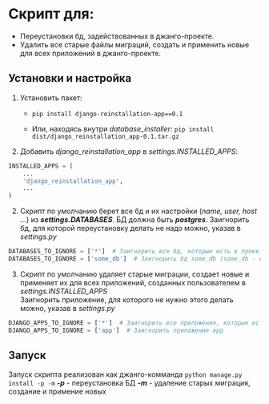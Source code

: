 # Скрипт для:

- Переустановки бд, задействованных в джанго-проекте.
- Удалить все старые файлы миграций, создать и применить новые для всех приложений в джанго-проекте.

## Установки и настройка

1. Установить пакет:

   - `pip install django-reinstallation-app==0.1`

   - Или, находясь внутри _database_installer:_ `pip install dist/django_reinstallation_app-0.1.tar.gz`

2. Добавить _django_reinstallation_app_ в _settings.INSTALLED_APPS_:

```python
INSTALLED_APPS = (
    ...
    'django_reinstallation_app',
    ...
)
```

2. Скрипт по умолчанию берет все бд и их настройки (_name, user, host ..._) из **_settings.DATABASES_**. БД должна быть **_postgres_**.
   Заигнорить бд, для которой переустановку делать не надо можно, указав в _settings.py_

```python
DATABASES_TO_IGNORE = ['*']  # Заигнорить все бд, которые есть в проекте
DATABASES_TO_IGNORE = ['some_db']  # Заигнорить бд some_db (some_db - имя бд в postgres)
```

3. Скрипт по умолчанию удаляет старые миграции, создает новые и применяет их для всех приложений, созданных пользователем в _settings.INSTALLED_APPS_  
   Заигнорить приложение, для которого не нужно этого делать можно, указав в _settings.py_

```python
DJANGO_APPS_TO_IGNORE = ['*']  # Заигнорить все приложения, которые есть в проекте
DJANGO_APPS_TO_IGNORE = ['app']  # Заигнорить приложение app
```

## Запуск

Запуск скрипта реализован как джанго-комманда `python manage.py install -p -m`
**_-p_** - переустановка БД
**_-m_** - удаление старых миграция, создание и примение новых
